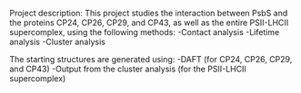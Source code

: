 Project description:
This project studies the interaction between PsbS and the proteins CP24, CP26, CP29, and CP43, as well as the entire PSII-LHCII supercomplex, using the following methods:
-Contact analysis
-Lifetime analysis
-Cluster analysis

The starting structures are generated using:
-DAFT (for CP24, CP26, CP29, and CP43)
-Output from the cluster analysis (for the PSII-LHCII supercomplex)

